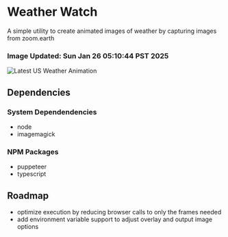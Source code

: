 # Weather Watch

A simple utility to create animated images of weather by capturing images from zoom.earth

### Image Updated: Sun Jan 26 05:10:44 PST 2025

![Latest US Weather Animation](animations/2025-01-26.webp)

## Dependencies
### System Dependendencies
* node
* imagemagick
### NPM Packages
* puppeteer
* typescript

## Roadmap
* optimize execution by reducing browser calls to only the frames needed
* add environment variable support to adjust overlay and output image options
